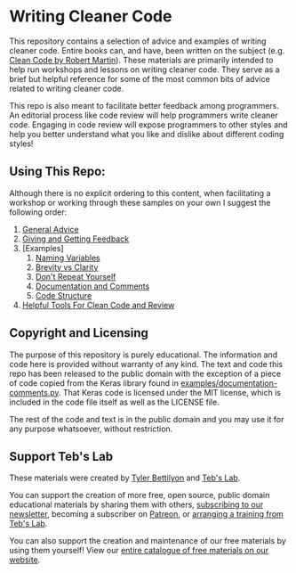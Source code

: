 # Writing Cleaner Code

This repository contains a selection of advice and examples of writing cleaner code. Entire books can, and have, been written on the subject (e.g. [Clean Code by Robert Martin](https://www.oreilly.com/library/view/clean-code/9780136083238/)). These materials are primarily intended to help run workshops and lessons on writing cleaner code. They serve as a brief but helpful reference for some of the most common bits of advice related to writing cleaner code.

This repo is also meant to facilitate better feedback among programmers. An editorial process like code review will help programmers write cleaner code. Engaging in code review will expose programmers to other styles and help you better understand what you like and dislike about different coding styles!

## Using This Repo:

Although there is no explicit ordering to this content, when facilitating a workshop or working through these samples on your own I suggest the following order:

1. [General Advice](general-advice.md)
1. [Giving and Getting Feedback](giving-and-getting-feedback.md)
1. [Examples]
    1. [Naming Variables](examples/variable-naming.py)
    1. [Brevity vs Clarity](examples/brevity-vs-clarity.py)
    1. [Don't Repeat Yourself](examples/DRY.py)
    1. [Documentation and Comments](examples/documentation-comments.py)
    1. [Code Structure](examples/structure.py)
1. [Helpful Tools For Clean Code and Review](helpful-tools.md)

## Copyright and Licensing

The purpose of this repository is purely educational. The information and code here is provided without warranty of any kind. The text and code this repo has been released to the public domain with the exception of a piece of code copied from the Keras library found in [examples/documentation-comments.py](examples/documentation-comments.py). That Keras code is licensed under the MIT license, which is included in the code file itself as well as the LICENSE file. 

The rest of the code and text is in the public domain and you may use it for any purpose whatsoever, without restriction.

## Support Teb's Lab

These materials were created by [Tyler Bettilyon](https://www.linkedin.com/in/tylerbettilyon/) and [Teb's Lab](https://tebs-lab.com).

You can support the creation of more free, open source, public domain educational materials by sharing them with others, [subscribing to our newsletter](http://eepurl.com/dum8IP), becoming a subscriber on [Patreon](https://www.patreon.com/tebsLab), or [arranging a training from Teb's Lab](https://www.tebs-lab.com/contracting).

You can also support the creation and maintenance of our free materials by using them yourself! View our [entire catalogue of free materials on our website](https://www.tebs-lab.com/education).